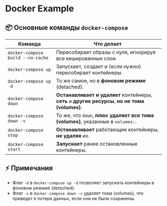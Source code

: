 # Docker Example

## 📦 Основные команды `docker-compose`

| Команда                              | Что делает                                                                                       |
|--------------------------------------|--------------------------------------------------------------------------------------------------|
| `docker-compose build --no-cache`    | Пересобирает образы с нуля, игнорируя все кешированные слои.                                       |
| `docker-compose up`                  | Запускает, создает и (если нужно) пересобирает контейнеры.                                       |
| `docker-compose up -d`               | То же самое, но в **фоновом режиме** (detached).                                                 |
| `docker-compose down`                | **Останавливает и удаляет** контейнеры, **сеть** и **другие ресурсы**, **но не тома (volumes)**. |
| `docker-compose down -v`             | То же, что `down`, **плюс удаляет все тома (volumes)**, указанные в `volumes:`.                  |
| `docker-compose stop`                | **Останавливает** работающие контейнеры, **не удаляя** их.                                       |
| `docker-compose start`               | **Запускает** ранее остановленные контейнеры.                                                    |

## ⚡️ Примечания

- Флаг `-d` в `docker-compose up -d` позволяет запускать контейнеры в фоновом режиме (detached).
- Флаг `-v` в `docker-compose down -v` удаляет тома (volumes), что приведет к потере данных, если они не были сохранены.
